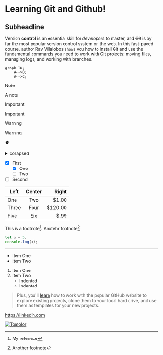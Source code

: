 Learning Git and Github!
==========

Subheadline
---------

Version **control** is an essential skill for _developers_ to master, and ~~Git~~ is by far the most popular version control system on the web. In this fast-paced course, author Ray Villalobos `shows` you how to install Git and use the fundamental commands you need to work with Git projects: moving files, managing logs, and working with branches.

```mermaid
graph TD;
    A-->B;
    A-->C;
```

> [!NOTE]
> A note

> [!IMPORTANT]
> Important

> [!WARNING]
> Warning

🫀

<details>
<summary>collapsed</summary>
  
  # Header

  This is a copy for the collapsed text.
</details>

- [x] First
  - [x] One
  - [ ] Two
- [ ] Second

| Left  | Center | Right   |
| ----- |:-----: | -----:  |
| One   | Two    | $1.00   |
| Three | Four   | $120.00 |
| Five  | Six    | $.99    |

This is a footnote[^1]. Anotehr footnote[^2]

[^1]: My refenece
[^2]: Another footnote

```js
let x = 5;
console.log(x);
```

***

- Item One
- Item Two

1. Item One
1. Item Two
   - Indented
   - Indented

> Plus, you'll [learn](https://linkedin.com) how to work with the popular GitHub website to explore existing projects, clone them to your local hard drive, and use them as templates for your new projects.

https://linkedin.com

[![Tomolor](https://pixelprowess.com/i/stargazers/tomolor.png)](https://raybo.org)
